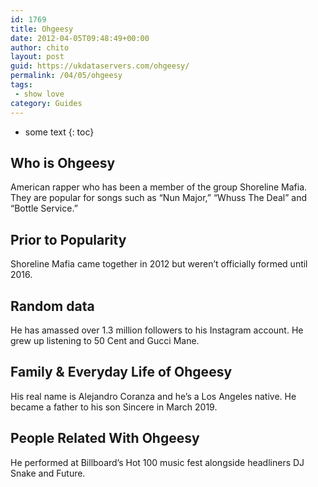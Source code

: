 ```yaml
---
id: 1769
title: Ohgeesy
date: 2012-04-05T09:48:49+00:00
author: chito
layout: post
guid: https://ukdataservers.com/ohgeesy/
permalink: /04/05/ohgeesy
tags:
 - show love
category: Guides
---
```


* some text
{: toc}
          
          
## Who is  Ohgeesy
                  
                  
                  
American rapper who has been a member of the group Shoreline Mafia. They are popular for songs such as &#8220;Nun Major,&#8221; &#8220;Whuss The Deal&#8221; and &#8220;Bottle Service.&#8221;
                  
                
                
                
## Prior to Popularity 
                  
                  
                  
Shoreline Mafia came together in 2012 but weren&#8217;t officially formed until 2016.
                  
                
                
                
## Random data 
                  
                  
                  
He has amassed over 1.3 million followers to his Instagram account. He grew up listening to 50 Cent and Gucci Mane.
                  
                
                
                
## Family & Everyday Life of Ohgeesy
                  
                  
                  
His real name is Alejandro Coranza and he&#8217;s a Los Angeles native. He became a father to his son Sincere in March 2019.
                  
                
                
                
## People Related With  Ohgeesy
                  
                  
                  
He performed at Billboard&#8217;s Hot 100 music fest alongside headliners DJ Snake and Future.
                  
                
              
            
          
          
          
    
    
  
